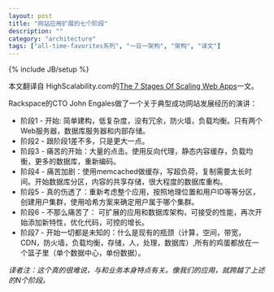 ```yaml
---
layout: post
title: "网站应用扩展的七个阶段"
description: ""
category: "architecture"
tags: ["all-time-favorites系列", "一日一架构", "架构", "译文"]
---
```

{% include JB/setup %}

本文翻译自 HighScalability.com的[The 7 Stages Of Scaling Web Apps](http://highscalability.com/blog/2008/9/23/the-7-stages-of-scaling-web-apps.html)一文。

Rackspace的CTO John Engales做了一个关于典型成功网站发展经历的演讲：  
* 阶段1 - 开始: 简单建构，低复杂度，没有冗余，防火墙，负载均衡。只有两个Web服务器，数据库服务器和内部存储。  
* 阶段2 - 跟阶段1差不多，只是更大一点。  
* 阶段3 - 痛苦的开始：大量的点击。使用反向代理，静态内容缓存，负载均衡，更多的数据库，重新编码。  
* 阶段4 - 痛苦加剧：使用memcached做缓存，写超负荷，复制需要太长时间。开始数据库分区，内容的共享存储，很大程度的数据库重构。  
* 阶段5 - 真的伤透了：重新考虑整个应用，按照地理位置和用户ID等等分区，创建用户集群，使用哈希方案来确定用户属于哪个集群。  
* 阶段6 - 不那么痛苦了： 可扩展的应用和数据库架构，可接受的性能，再次开始添加新特性，优化代码，可控的增长。  
* 阶段7 - 开始一切都是未知的：什么是现有的瓶颈（计算，空间，带宽，CDN，防火墙，负载均衡，存储，人，处理，数据库）,所有的鸡蛋都放在一个篮子里（单个数据中心，单份数据）。

*译者注：这个真的很难说，与和业务本身特点有关。像我们的应用，就跨越了上述的N个阶段。*

